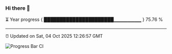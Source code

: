 ### Hi there 👋

⏳ Year progress { ██████████████████████▁▁▁▁▁▁▁▁ } 75.76 %

---

⏰ Updated on Sat, 04 Oct 2025 12:26:57 GMT

![Progress Bar CI](https://github.com/liununu/liununu/workflows/Progress%20Bar%20CI/badge.svg)
